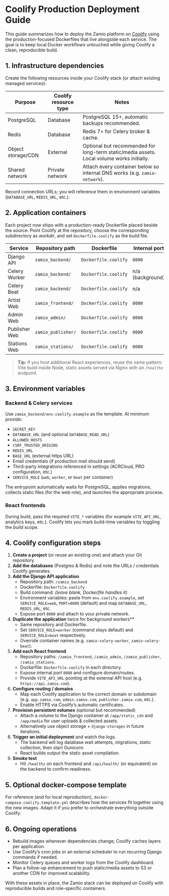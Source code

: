 # Coolify Production Deployment Guide

This guide summarizes how to deploy the Zamio platform on [Coolify](https://coolify.io) using the production-focused Dockerfiles that live alongside each service. The goal is to keep local Docker workflows untouched while giving Coolify a clean, reproducible build.

## 1. Infrastructure dependencies

Create the following resources inside your Coolify stack (or attach existing managed services):

| Purpose            | Coolify resource type | Notes |
| ------------------ | --------------------- | ----- |
| PostgreSQL         | Database              | PostgreSQL 15+, automatic backups recommended. |
| Redis              | Database              | Redis 7+ for Celery broker & cache. |
| Object storage/CDN | External              | Optional but recommended for long-term static/media assets. Local volume works initially. |
| Shared network     | Private network       | Attach every container below so internal DNS works (e.g. `zamio-network`). |

Record connection URLs; you will reference them in environment variables (`DATABASE_URL`, `REDIS_URL`, etc.).

## 2. Application containers

Each project now ships with a production-ready Dockerfile placed beside the source. Point Coolify at the repository, choose the corresponding subdirectory as *workdir*, and set `Dockerfile.coolify` as the build file.

| Service | Repository path | Dockerfile | Internal port | Default role |
| ------- | ---------------- | ---------- | ------------- | ------------ |
| Django API | `zamio_backend/` | `Dockerfile.coolify` | `8000` | `web` (Gunicorn) |
| Celery Worker | `zamio_backend/` | `Dockerfile.coolify` | n/a (background) | set `SERVICE_ROLE=worker` |
| Celery Beat | `zamio_backend/` | `Dockerfile.coolify` | n/a | set `SERVICE_ROLE=beat` |
| Artist Web | `zamio_frontend/` | `Dockerfile.coolify` | `8080` | static SPA |
| Admin Web | `zamio_admin/` | `Dockerfile.coolify` | `8080` | static SPA |
| Publisher Web | `zamio_publisher/` | `Dockerfile.coolify` | `8080` | static SPA |
| Stations Web | `zamio_stations/` | `Dockerfile.coolify` | `8080` | static SPA |

> **Tip:** If you host additional React experiences, reuse the same pattern: Vite build inside Node, static assets served via Nginx with an `/healthz` endpoint.

## 3. Environment variables

### Backend & Celery services

Use `zamio_backend/env.coolify.example` as the template. At minimum provide:

- `SECRET_KEY`
- `DATABASE_URL` (and optional `DATABASE_READ_URL`)
- `ALLOWED_HOSTS`
- `CSRF_TRUSTED_ORIGINS`
- `REDIS_URL`
- `BASE_URL` (external https URL)
- Email credentials (if production mail should send)
- Third-party integrations referenced in settings (ACRCloud, PRO configuration, etc.)
- `SERVICE_ROLE` (`web`, `worker`, or `beat` per container)

The entrypoint automatically waits for PostgreSQL, applies migrations, collects static files (for the web role), and launches the appropriate process.

### React frontends

During build, pass the required `VITE_*` variables (for example `VITE_API_URL`, analytics keys, etc.). Coolify lets you mark build-time variables by toggling the *build* scope.

## 4. Coolify configuration steps

1. **Create a project** (or reuse an existing one) and attach your Git repository.
2. **Add the databases** (Postgres & Redis) and note the URLs / credentials Coolify generates.
3. **Add the Django API application**
   - Repository path: `/zamio_backend`
   - Dockerfile: `Dockerfile.coolify`
   - Build command: *(leave blank, Dockerfile handles it)*
   - Environment variables: paste from `env.coolify.example`, set `SERVICE_ROLE=web`, `PORT=8000` (default) and map `DATABASE_URL`, `REDIS_URL`, etc.
   - Expose port `8000` and attach to your private network.
4. **Duplicate the application** twice for background workers**
   - Same repository and Dockerfile.
   - Set `SERVICE_ROLE=worker` (command stays default) and `SERVICE_ROLE=beat` respectively.
   - Override container names (e.g. `zamio-celery-worker`, `zamio-celery-beat`).
5. **Add each React frontend**
   - Repository paths: `/zamio_frontend`, `/zamio_admin`, `/zamio_publisher`, `/zamio_stations`.
   - Dockerfile: `Dockerfile.coolify` in each directory.
   - Expose internal port `8080` and configure domain/routes.
   - Provide `VITE_API_URL` pointing at the external API host (e.g. `https://api.zamio.com`).
6. **Configure routing / domains**
   - Map each Coolify application to the correct domain or subdomain (e.g. `app.zamio.com`, `admin.zamio.com`, `publisher.zamio.com`, etc.).
   - Enable HTTPS via Coolify’s automatic certificates.
7. **Provision persistent volumes** (optional but recommended)
   - Attach a volume to the Django container at `/app/static_cdn` and `/app/media` for user uploads & collected assets.
   - Alternatively use object storage + `django-storages` in future iterations.
8. **Trigger an initial deployment** and watch the logs.
   - The backend will log database wait attempts, migrations, static collection, then start Gunicorn.
   - React builds output the static asset compilation.
9. **Smoke test**
   - Hit `/healthz` on each frontend and `/api/health/` (or equivalent) on the backend to confirm readiness.

## 5. Optional docker-compose template

For reference (and for local reproduction), `docker-compose.coolify.template.yml` describes how the services fit together using the new images. Adapt it if you prefer to orchestrate everything outside Coolify.

## 6. Ongoing operations

- Rebuild images whenever dependencies change; Coolify caches layers per application.
- Use Coolify’s cron jobs or an external scheduler to run recurring Django commands if needed.
- Monitor Celery queues and worker logs from the Coolify dashboard.
- Plan a follow-up enhancement to push static/media assets to S3 or another CDN for improved scalability.

With these assets in place, the Zamio stack can be deployed on Coolify with reproducible builds and role-specific containers.
